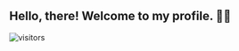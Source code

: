## Hello, there! Welcome to my profile. 👋👋
![visitors](https://visitor-badge.laobi.icu/badge?page_id=nikhilsharma26500.nikhilsharma26500)

